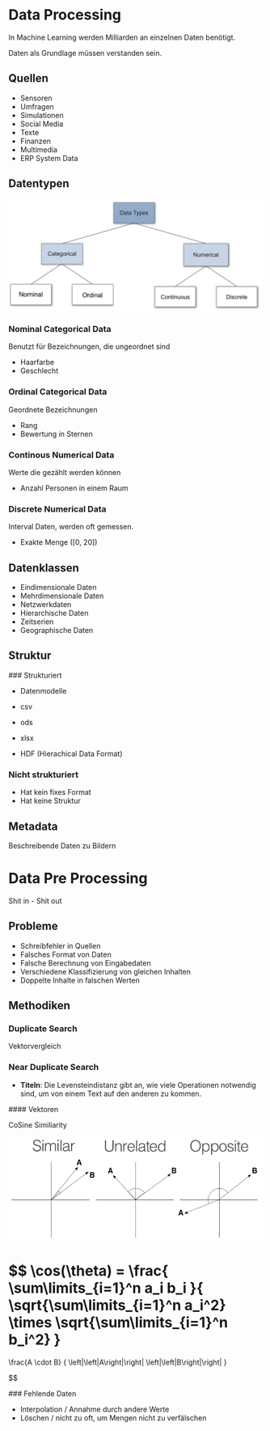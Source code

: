 # Data Processing

In Machine Learning werden Milliarden an einzelnen Daten benötigt.

Daten als Grundlage müssen verstanden sein.

## Quellen

- Sensoren
- Umfragen
- Simulationen
- Social Media
- Texte
- Finanzen
- Multimedia
- ERP System Data


## Datentypen

![](images/IMG_0227.jpeg)

### Nominal Categorical Data

Benutzt für Bezeichnungen, die ungeordnet sind

- Haarfarbe
- Geschlecht

### Ordinal Categorical Data

Geordnete Bezeichnungen

- Rang
- Bewertung in Sternen

### Continous Numerical Data

Werte die gezählt werden können

- Anzahl Personen in einem Raum

### Discrete Numerical Data

Interval Daten, werden oft gemessen.

- Exakte Menge ([0, 20])

## Datenklassen

- Eindimensionale Daten
- Mehrdimensionale Daten
- Netzwerkdaten
- Hierarchische Daten
- Zeitserien
- Geographische Daten

## Struktur

### Strukturiert

- Datenmodelle

- csv
- ods
- xlsx
- HDF (Hierachical Data Format)

### Nicht strukturiert

- Hat kein fixes Format
- Hat keine Struktur

## Metadata

Beschreibende Daten zu Bildern

# Data Pre Processing

Shit in - Shit out

## Probleme

- Schreibfehler in Quellen
- Falsches Format von Daten
- Falsche Berechnung von Eingabedaten
- Verschiedene Klassifizierung von gleichen Inhalten
- Doppelte Inhalte in falschen Werten


## Methodiken

### Duplicate Search

Vektorvergleich

### Near Duplicate Search

- **Titeln**: Die Levensteindistanz gibt an, wie viele Operationen notwendig sind, um von einem Text auf den anderen zu kommen.

#### Vektoren

CoSine Similiarity

![](images/IMG_0228.png)

$$
\cos(\theta) =
\frac{
    \sum\limits_{i=1}^n a_i b_i
}{
    \sqrt{\sum\limits_{i=1}^n a_i^2}
    \times
    \sqrt{\sum\limits_{i=1}^n b_i^2}
}
=

\frac{A \cdot B}
{
    \left|\left|A\right|\right|
    \left|\left|B\right|\right|
}


$$

### Fehlende Daten

- Interpolation / Annahme durch andere Werte
- Löschen / nicht zu oft, um Mengen nicht zu verfälschen 